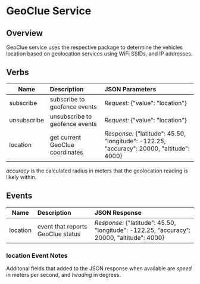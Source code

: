 # GeoClue Service

## Overview

GeoClue service uses the respective package to determine the vehicles location based on geolocation services
using WiFi SSIDs, and IP addresses.

## Verbs

| Name               | Description                             | JSON Parameters                                                                            |
|--------------------|:----------------------------------------|:-------------------------------------------------------------------------------------------|
| subscribe          | subscribe to geofence events            | *Request:* {"value": "location"}                                                           |
| unsubscribe        | unsubscribe to geofence events          | *Request:* {"value": "location"}                                                           |
| location           | get current GeoClue coordinates         | *Response:* {"latitude": 45.50, "longitude": -122.25, "accuracy": 20000, "altitude": 4000} |

*accuracy* is the calculated radius in meters that the geolocation reading is likely within.

## Events

| Name               | Description                          | JSON Response                                                                               |
|--------------------|:-------------------------------------|:--------------------------------------------------------------------------------------------|
| location           | event that reports GeoClue status    |  *Response:* {"latitude": 45.50, "longitude": -122.25, "accuracy": 20000, "altitude": 4000} |

### location Event Notes

Additonal fields that added to the JSON response when available are *speed* in meters per second, and *heading* in degrees.
